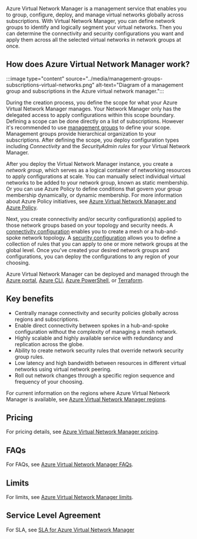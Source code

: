 Azure Virtual Network Manager is a management service that enables you to group, configure, deploy, and manage virtual networks globally across subscriptions. With Virtual Network Manager, you can define network groups to identify and logically segment your virtual networks. Then you can determine the connectivity and security configurations you want and apply them across all the selected virtual networks in network groups at once.

## How does Azure Virtual Network Manager work?

:::image type="content" source="../media/management-groups-subscriptions-virtual-networks.png" alt-text="Diagram of a management group and subscriptions in the Azure virtual network manager.":::


During the creation process, you define the scope for what your Azure Virtual Network Manager manages. Your Network Manager only has the delegated access to apply configurations within this scope boundary. Defining a scope can be done directly on a list of subscriptions. However it's recommended to use [management groups](/azure/governance/management-groups/overview) to define your scope. Management groups provide hierarchical organization to your subscriptions. After defining the scope, you deploy configuration types including *Connectivity* and the *SecurityAdmin rules* for your Virtual Network Manager.

After you deploy the Virtual Network Manager instance, you create a *network group*, which serves as a logical container of networking resources to apply configurations at scale. You can manually select individual virtual networks to be added to your network group, known as static membership. Or you can use Azure Policy to define conditions that govern your group membership dynamically, or dynamic membership. For more information about Azure Policy initiatives, see [Azure Virtual Network Manager and Azure Policy](/azure/virtual-network-manager/concept-network-groups#network-groups-and-azure-policy).

Next, you create connectivity and/or security configuration(s) applied to those network groups based on your topology and security needs. A [connectivity configuration](/azure/virtual-network-manager/concept-connectivity-configuration) enables you to create a mesh or a hub-and-spoke network topology. A [security configuration](/azure/virtual-network-manager/concept-security-admins) allows you to define a collection of rules that you can apply to one or more network groups at the global level. Once you've created your desired network groups and configurations, you can deploy the configurations to any region of your choosing.

Azure Virtual Network Manager can be deployed and managed through the [Azure portal](/azure/virtual-network-manager/create-virtual-network-manager-portal), [Azure CLI](/azure/virtual-network-manager/create-virtual-network-manager-cli), [Azure PowerShell](/azure/virtual-network-manager/create-virtual-network-manager-powershell), or [Terraform](/azure/virtual-network-manager/create-virtual-network-manager-terraform).

## Key benefits

 -  Centrally manage connectivity and security policies globally across regions and subscriptions.
 -  Enable direct connectivity between spokes in a hub-and-spoke configuration without the complexity of managing a mesh network.
 -  Highly scalable and highly available service with redundancy and replication across the globe.
 -  Ability to create network security rules that override network security group rules.
 -  Low latency and high bandwidth between resources in different virtual networks using virtual network peering.
 -  Roll out network changes through a specific region sequence and frequency of your choosing.

For current information on the regions where Azure Virtual Network Manager is available, see [Azure Virtual Network Manager regions](https://azure.microsoft.com/explore/global-infrastructure/products-by-region/?products=virtual-network-manager).

## Pricing

For pricing details, see [Azure Virtual Network Manager pricing](https://azure.microsoft.com/pricing/details/virtual-network-manager/).

## FAQs

For FAQs, see [Azure Virtual Network Manager FAQs](/azure/virtual-network-manager/faq).

## Limits

For limits, see [Azure Virtual Network Manager limits](/azure/virtual-network-manager/faq#what-are-the-service-limitations-of-azure-virtual-network-manager).

## Service Level Agreement

For SLA, see [SLA for Azure Virtual Network Manager](https://www.microsoft.com/licensing/docs/view/Service-Level-Agreements-SLA-for-Online-Services?lang=1)
